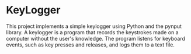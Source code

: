 # KeyLogger
 This project implements a simple keylogger using Python and the pynput library. A keylogger is a program that records the keystrokes made on a computer without the user's knowledge. The program listens for keyboard events, such as key presses and releases, and logs them to a text file.
